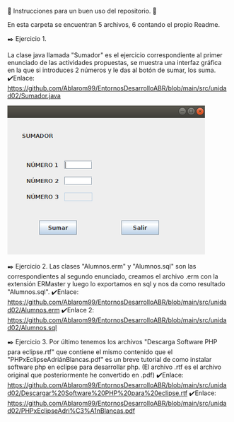 



📝 Instrucciones para un buen uso del repositorio. 📝


En esta carpeta se encuentran 5 archivos, 6 contando el propio Readme.

✒️	Ejercicio 1.

La clase java llamada "Sumador" es el ejercicio correspondiente al primer enunciado de las actividades propuestas, se muestra una interfaz gráfica en la que si introduces 2 números y le das al botón de sumar, los suma.
✔️Enlace: https://github.com/Ablarom99/EntornosDesarrolloABR/blob/main/src/unidad02/Sumador.java


![imgej1](https://github.com/Ablarom99/EntornosDesarrolloABR/blob/main/src/unidad02/img/Captura%20de%20pantalla%20de%202021-04-14%2014-50-25.png)

✒️	Ejercicio 2.
Las clases "Alumnos.erm" y "Alumnos.sql" son las correspondientes al segundo enunciado, creamos el archivo .erm con la extensión ERMaster y luego lo exportamos en sql y nos da como resultado "Alumnos.sql".
✔️Enlace: https://github.com/Ablarom99/EntornosDesarrolloABR/blob/main/src/unidad02/Alumnos.erm
✔️Enlace 2: https://github.com/Ablarom99/EntornosDesarrolloABR/blob/main/src/unidad02/Alumnos.sql

✒️	Ejercicio 3.
Por último tenemos los archivos "Descarga Software PHP para eclipse.rtf" que contiene el mismo contenido que el "PHPxEclipseAdriánBlancas.pdf" es un breve tutorial de como instalar software php en eclipse para desarrollar php. (El archivo .rtf es el archivo original que posteriormente he convertido en .pdf)
✔️Enlace: https://github.com/Ablarom99/EntornosDesarrolloABR/blob/main/src/unidad02/Descargar%20Software%20PHP%20para%20eclipse.rtf
✔️Enlace: https://github.com/Ablarom99/EntornosDesarrolloABR/blob/main/src/unidad02/PHPxEclipseAdri%C3%A1nBlancas.pdf

